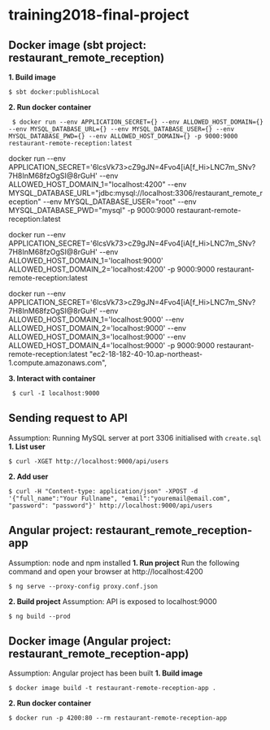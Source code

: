 # training2018-final-project

## Docker image (sbt project: restaurant_remote_reception)
**1. Build image**
```
$ sbt docker:publishLocal
```

**2. Run docker container**
```
 $ docker run --env APPLICATION_SECRET={} --env ALLOWED_HOST_DOMAIN={} --env MYSQL_DATABASE_URL={} --env MYSQL_DATABASE_USER={} --env MYSQL_DATABASE_PWD={} --env ALLOWED_HOST_DOMAIN={} -p 9000:9000 restaurant-remote-reception:latest
 ```
 docker run --env APPLICATION_SECRET='6lcsVk73>cZ9gJN=4Fvo4[iA[f_Hi>LNC7m_SNv?7H8InM68fzOgSI@8rGuH' --env ALLOWED_HOST_DOMAIN_1="localhost:4200" --env MYSQL_DATABASE_URL="jdbc:mysql://localhost:3306/restaurant_remote_reception" --env MYSQL_DATABASE_USER="root" --env MYSQL_DATABASE_PWD="mysql" -p 9000:9000 restaurant-remote-reception:latest

 docker run --env APPLICATION_SECRET='6lcsVk73>cZ9gJN=4Fvo4[iA[f_Hi>LNC7m_SNv?7H8InM68fzOgSI@8rGuH' --env ALLOWED_HOST_DOMAIN_1='localhost:9000' ALLOWED_HOST_DOMAIN_2='localhost:4200' -p 9000:9000 restaurant-remote-reception:latest

 docker run --env APPLICATION_SECRET='6lcsVk73>cZ9gJN=4Fvo4[iA[f_Hi>LNC7m_SNv?7H8InM68fzOgSI@8rGuH' --env ALLOWED_HOST_DOMAIN_1='localhost:9000' --env ALLOWED_HOST_DOMAIN_2='localhost:9000' --env ALLOWED_HOST_DOMAIN_3='localhost:9000' --env ALLOWED_HOST_DOMAIN_4='localhost:9000' -p 9000:9000 restaurant-remote-reception:latest
"ec2-18-182-40-10.ap-northeast-1.compute.amazonaws.com",


**3. Interact with container**
```
 $ curl -I localhost:9000
```

## Sending request to API
Assumption: Running MySQL server at port 3306 initialised with `create.sql`
**1. List user**
```
$ curl -XGET http://localhost:9000/api/users
```
**2. Add user**
```
$ curl -H "Content-type: application/json" -XPOST -d '{"full_name":"Your Fullname", "email":"youremail@email.com", "password": "password"}' http://localhost:9000/api/users
```

## Angular project: restaurant_remote_reception-app
Assumption: node and npm installed
**1. Run project**
Run the following command and open your browser at http://localhost:4200
```
$ ng serve --proxy-config proxy.conf.json
```
**2. Build project**
Assumption: API is exposed to localhost:9000
```
$ ng build --prod
```

## Docker image (Angular project: restaurant_remote_reception-app)
Assumption: Angular project has been built
**1. Build image**
```
$ docker image build -t restaurant-remote-reception-app .
```
**2. Run docker container**
```
$ docker run -p 4200:80 --rm restaurant-remote-reception-app
```
